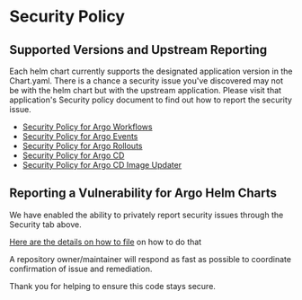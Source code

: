 # Security Policy

## Supported Versions and Upstream Reporting

Each helm chart currently supports the designated application version in the Chart.yaml. There is a chance a security issue you've discovered may not be with the helm chart but with the upstream application. Please visit that application's Security policy document to find out how to report the security issue.

* [Security Policy for Argo Workflows](https://github.com/argoproj/argo-workflows/blob/master/SECURITY.md)
* [Security Policy for Argo Events](https://github.com/argoproj/argo-events/blob/master/SECURITY.md)
* [Security Policy for Argo Rollouts](https://github.com/argoproj/argo-rollouts/blob/master/docs/security.md)
* [Security Policy for Argo CD](https://github.com/argoproj/argo-cd/blob/master/SECURITY.md)
* [Security Policy for Argo CD Image Updater](https://github.com/argoproj-labs/argocd-image-updater/blob/master/SECURITY.md)

## Reporting a Vulnerability for Argo Helm Charts

We have enabled the ability to privately report security issues through the  Security tab above.

[Here are the details on how to file](https://docs.github.com/en/code-security/security-advisories/guidance-on-reporting-and-writing/privately-reporting-a-security-vulnerability#privately-reporting-a-security-vulnerability) on how to do that

A repository owner/maintainer will respond as fast as possible to coordinate confirmation of issue and remediation.

Thank you for helping to ensure this code stays secure.
